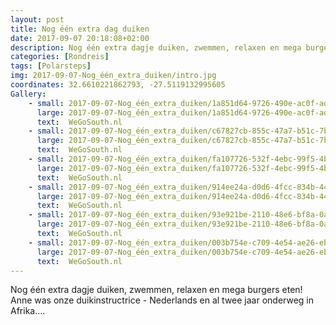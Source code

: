 ```yaml
---
layout: post
title: Nog één extra dag duiken
date: 2017-09-07 20:18:08+02:00
description: Nog één extra dagje duiken, zwemmen, relaxen en mega burgers eten! Anne was onze duikinstructrice - Nederlands en al twee jaar onderweg in Afrika.... 
categories: [Rondreis]
tags: [Polarsteps]
img: 2017-09-07-Nog_één_extra_duiken/intro.jpg
coordinates: 32.6610221862793, -27.5119132995605
Gallery:
    - small: 2017-09-07-Nog_één_extra_duiken/1a851d64-9726-490e-ac0f-ad3916f290f7_large_image.jpg
      large: 2017-09-07-Nog_één_extra_duiken/1a851d64-9726-490e-ac0f-ad3916f290f7_large_image.jpg
      text:  WeGoSouth.nl
    - small: 2017-09-07-Nog_één_extra_duiken/c67827cb-855c-47a7-b51c-7b17065f232a_large_image.jpg
      large: 2017-09-07-Nog_één_extra_duiken/c67827cb-855c-47a7-b51c-7b17065f232a_large_image.jpg
      text:  WeGoSouth.nl
    - small: 2017-09-07-Nog_één_extra_duiken/fa107726-532f-4ebc-99f5-4bf3af1d180b_large_image.jpg
      large: 2017-09-07-Nog_één_extra_duiken/fa107726-532f-4ebc-99f5-4bf3af1d180b_large_image.jpg
      text:  WeGoSouth.nl
    - small: 2017-09-07-Nog_één_extra_duiken/914ee24a-d0d6-4fcc-834b-44df2b71dcc3_large_image.jpg
      large: 2017-09-07-Nog_één_extra_duiken/914ee24a-d0d6-4fcc-834b-44df2b71dcc3_large_image.jpg
      text:  WeGoSouth.nl
    - small: 2017-09-07-Nog_één_extra_duiken/93e921be-2110-48e6-bf8a-0aa75bb1d186_large_image.jpg
      large: 2017-09-07-Nog_één_extra_duiken/93e921be-2110-48e6-bf8a-0aa75bb1d186_large_image.jpg
      text:  WeGoSouth.nl
    - small: 2017-09-07-Nog_één_extra_duiken/003b754e-c709-4e54-ae26-ebb536d3fc41_large_image.jpg
      large: 2017-09-07-Nog_één_extra_duiken/003b754e-c709-4e54-ae26-ebb536d3fc41_large_image.jpg
      text:  WeGoSouth.nl
---
```

Nog één extra dagje duiken, zwemmen, relaxen en mega burgers eten! 
Anne was onze duikinstructrice - Nederlands en al twee jaar onderweg in Afrika.... 
